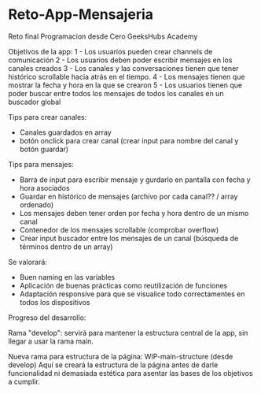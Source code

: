 # Reto-App-Mensajeria
 Reto final Programacion desde Cero GeeksHubs Academy

Objetivos de la app:
1 - Los usuarios pueden crear channels de comunicación
2 - Los usuarios deben poder escribir mensajes en los canales creados
3 - Los canales y las conversaciones tienen que tener histórico scrollable hacia atrás en el tiempo.
4 - Los mensajes tienen que mostrar la fecha y hora en la que se crearon
5 - Los usuarios tienen que poder buscar entre todos los mensajes de todos los canales en un buscador global

Tips para crear canales:
 - Canales guardados en array
 - botón onclick para crear canal (crear input para nombre del canal y botón guardar)

 Tips para mensajes:
  - Barra de input para escribir mensaje y gurdarlo en pantalla con fecha y hora asociados
  - Guardar en histórico de mensajes (archivo por cada canal?? / array ordenado)
  - Los mensajes deben tener orden por fecha y hora dentro de un mismo canal
  - Contenedor de los mensajes scrollable (comprobar overflow)
  - Crear input buscador entre los mensajes de un canal (búsqueda de términos dentro de un array)

Se valorará:
 - Buen naming en las variables
 - Aplicación de buenas prácticas como reutilización de funciones
 - Adaptación responsive para que se visualice todo correctamentes en todos los dispositivos

 Progreso del desarrollo:

 Rama "develop": servirá para mantener la estructura central de la app, sin llegar a usar la rama main.

Nueva rama para estructura de la página: WIP-main-structure (desde develop)
Aquí se creará la estructura de la página antes de darle funcionalidad ni demasiada estética para asentar las bases de los objetivos a cumplir.